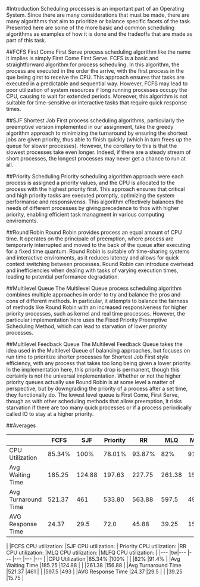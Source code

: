 #Introduction
Scheduling processes is an important part of an Operating System. Since there are many considerations that must be made, there are many algorithms that aim to prioritize or balance specific facets of the task. Presented here are some of the more basic and common scheduling algorithms as examples of how it is done and the tradeoffs that are made as part of this task.

##FCFS
First Come First Serve process scheduling algorithm like the name it implies is simply First Come First Serve. FCFS is a basic and straightforward algorithm for process scheduling. In this algorithm, the process are executed in the order the arrive, with the first process in the que being girst to receive the CPU. This approach ensures that tasks are executed in a predictable and sequential way. However, FCFS may lead to poor utilization of system resources if long running processes occupy the CPU, causing to wait for extended periods. Moreover, this algorithm is not suitable for time-sensitive or interactive tasks that require quick response times.  

##SJF
Shortest Job First process scheduling algorithms, particularly the preemptive version implemented in our assignment, take the greedy algorithm approach to minimizing the turnaround by ensuring the shortest jobs are given priority, thus able to finish quickly (which in turn frees up the queue for slower processes). However, the corollary to this is that the slowest processes take even longer. Indeed, if there are a steady stream of short processes, the longest processes may never get a chance to run at all.

##Priority Scheduling
Priority scheduling algorithm approach were each process is assigned a priority values, and the CPU is allocated to the process with the highest priority first. This approach ensures that critical and high priority tasks are executed promptly, optimizing the system performanse and responsivenss. This algorithm effectively balances the needs of different processes by giving precedence to thos with higher priority, enabling efficient task managment in various computing enviroments. 

##Round Robin
Round Robin provides process an equal amount of CPU time. It operates on the principale of preemption, where process are temporarly interrupted and moved to the back of the queue after executing for a fixed time quantum. Round Robin is suitable ofr time-sharing systems and interactive enviroments, as it reduces latency and allows for quick context switching between processes. Round Robin can introduce overhead and inefficiencies when dealing with tasks of varying execution times, leading to potential performance degradation. 


##Multilevel Queue
The Multilevel Queue process scheduling algorithm combines multiple approaches in order to try and balance the pros and cons of different methods. In particular, it attempts to balance the fairness of methods like Round Robin with an increased responsiveness for higher priority processes, such as kernel and real time processes. However, the particular implementation here uses the Fixed Priority Preemptive Scheduling Method, which can lead to starvation of lower priority processes.

##Multilevel Feedback Queue
The Multilevel Feedback Queue takes the idea used in the Multilevel Queue of balancing approaches, but focuses on run time to prioritize shorter processes for Shortest Job First style efficiency, with any process that takes too long being given a lower priority. In the implementation here, this priority drop is permanent, though this certainly is not the universal implementation. Whether or not the higher priority queues actually use Round Robin is at some level a matter of perspective, but by downgrading the priority of a process after a set time, they functionally do. The lowest level queue is First Come, First Serve, though as with other scheduling methods that allow preemption, it risks starvation if there are too many quick processes or if a process periodically called IO to stay at a higher priority.


##Averages

|						|FCFS	|SJF	| Priority	|RR		|MLQ	|MLFQ	|
|---					|---	|---	|---		|---	|---	|---	|
|CPU Utilization		|85.34%	|100%	|		78.01%	|	93.87%	|82%	|91.4%	|
|Avg Waiting Time		|185.25	|124.88	|	197.63		|	227.75	|261.38	|156.88	|
|Avg Turnaround Time	|521.37	|461	|	533.80		|	563.88	|597.5	|493	|
|AVG Response Time		|24.37	|29.5	|	72.0		|	45.88	|39.25	|15.75	|


|						|FCFS	CPU utilization: |SJF	CPU utilization: | Priority CPU utilization: 	|RR CPU utilization: |MLQ	CPU utilization: |MLFQ CPU utilization: 	|
|---					|tw|---	|---		|---	|---	|---	|
|CPU Utilization		|85.34%	|100%	|			|		|82%	|91.4%	|
|Avg Waiting Time		|185.25	|124.88	|			|		|261.38	|156.88	|
|Avg Turnaround Time	|521.37	|461	|			|		|597.5	|493	|
|AVG Response Time		|24.37	|29.5	|			|		|39.25	|15.75	|

